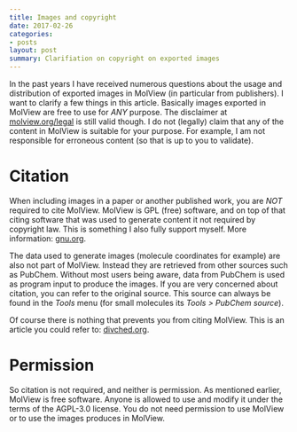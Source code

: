 ```yaml
---
title: Images and copyright
date: 2017-02-26
categories:
- posts
layout: post
summary: Clarifiation on copyright on exported images
---
```


In the past years I have received numerous questions about the usage and 
distribution of exported images in MolView (in particular from publishers). I 
want to clarify a few things in this article. Basically images exported in 
MolView are free to use for *ANY* purpose. The disclaimer at 
[molview.org/legal](http://molview.org/legal) is still valid though. I do not 
(legally) claim that any of the content in MolView is suitable for your purpose. 
For example, I am not responsible for erroneous content (so that is up to you to 
validate).

# Citation
When including images in a paper or another published work, you are *NOT* 
required to cite MolView. MolView is GPL (free) software, and on top of that 
citing software that was used to generate content it not required by copyright 
law. This is something I also fully support myself. More information: 
[gnu.org](https://www.gnu.org/licenses/gpl-faq.en.html#RequireCitation).

The data used to generate images (molecule coordinates for example) are also not 
part of MolView. Instead they are retrieved from other sources such as PubChem. 
Without most users being aware, data from PubChem is used as program input to 
produce the images. If you are very concerned about citation, you can refer to 
the original source. This source can always be found in the *Tools* menu (for 
small molecules its *Tools > PubChem source*).

Of course there is nothing that prevents you from citing MolView. This is an 
article you could refer to: 
[divched.org](http://confchem.ccce.divched.org/2015FallCCCENLP9).

# Permission
So citation is not required, and neither is permission. As mentioned earlier, 
MolView is free software. Anyone is allowed to use and modify it under the terms 
of the AGPL-3.0 license. You do not need permission to use MolView or to use the 
images produces in MolView.
